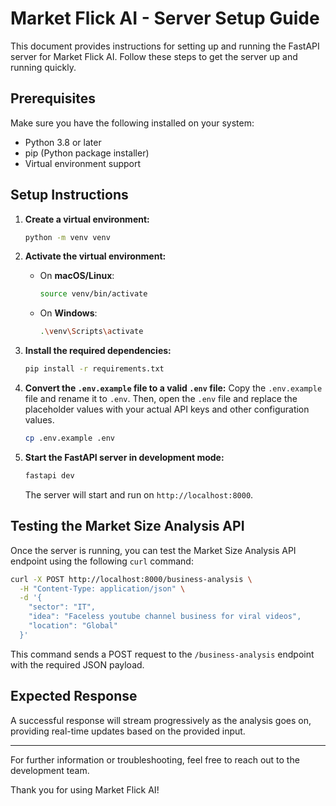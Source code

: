 # Market Flick AI - Server Setup Guide

This document provides instructions for setting up and running the FastAPI server for Market Flick AI. Follow these steps to get the server up and running quickly.

## Prerequisites

Make sure you have the following installed on your system:

- Python 3.8 or later
- pip (Python package installer)
- Virtual environment support

## Setup Instructions

1. **Create a virtual environment:**

   ```bash
   python -m venv venv
   ```

2. **Activate the virtual environment:**

   - On **macOS/Linux**:
     ```bash
     source venv/bin/activate
     ```
   - On **Windows**:
     ```bash
     .\venv\Scripts\activate
     ```

3. **Install the required dependencies:**

   ```bash
   pip install -r requirements.txt
   ```

4. **Convert the `.env.example` file to a valid `.env` file:**
   Copy the `.env.example` file and rename it to `.env`. Then, open the `.env` file and replace the placeholder values with your actual API keys and other configuration values.

   ```bash
   cp .env.example .env
   ```

5. **Start the FastAPI server in development mode:**

   ```bash
   fastapi dev
   ```

   The server will start and run on `http://localhost:8000`.

## Testing the Market Size Analysis API

Once the server is running, you can test the Market Size Analysis API endpoint using the following `curl` command:

```bash
curl -X POST http://localhost:8000/business-analysis \
  -H "Content-Type: application/json" \
  -d '{
    "sector": "IT",
    "idea": "Faceless youtube channel business for viral videos",
    "location": "Global"
  }'
```

This command sends a POST request to the `/business-analysis` endpoint with the required JSON payload.

## Expected Response

A successful response will stream progressively as the analysis goes on, providing real-time updates based on the provided input.

---

For further information or troubleshooting, feel free to reach out to the development team.

Thank you for using Market Flick AI!
